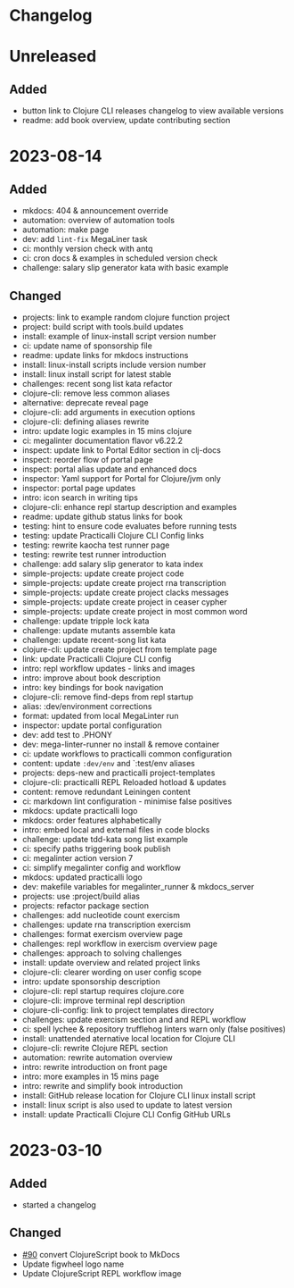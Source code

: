 # Changelog

# Unreleased

## Added
- button link to Clojure CLI releases changelog to view available versions
- readme: add book overview, update contributing section

# 2023-08-14

## Added

- mkdocs: 404 & announcement override
- automation: overview of automation tools
- automation: make page
- dev: add `lint-fix` MegaLiner task
- ci: monthly version check with antq
- ci: cron docs & examples in scheduled version check
- challenge: salary slip generator kata with basic example

## Changed

- projects: link to example random clojure function project
- project: build script with tools.build updates
- install: example of linux-install script version number
- ci: update name of sponsorship file
- readme: update links for mkdocs instructions
- install: linux-install scripts include version number
- install: linux install script for latest stable
- challenges: recent song list kata refactor
- clojure-cli: remove less common aliases
- alternative: deprecate reveal page
- clojure-cli: add arguments in execution options
- clojure-cli: defining aliases rewrite
- intro: update logic examples in 15 mins clojure
- ci: megalinter documentation flavor v6.22.2
- inspect: update link to Portal Editor section in clj-docs
- inspect: reorder flow of portal page
- inspect: portal alias update and enhanced docs
- inspector: Yaml support for Portal for Clojure/jvm only
- inspector: portal page updates
- intro: icon search in writing tips
- clojure-cli: enhance repl startup description and examples
- readme: update github status links for book
- testing: hint to ensure code evaluates before running tests
- testing: update Practicalli Clojure CLI Config links
- testing: rewrite kaocha test runner page
- testing: rewrite test runner introduction
- challenge: add salary slip generator to kata index
- simple-projects: update create project code
- simple-projects: update create project rna transcription
- simple-projects: update create project clacks messages
- simple-projects: update create project in ceaser cypher
- simple-projects: update create project in most common word
- challenge: update tripple lock kata
- challenge: update mutants assemble kata
- challenge: update recent-song list kata
- clojure-cli: update create project from template page
- link: update Practicalli Clojure CLI config
- intro: repl workflow updates - links and images
- intro: improve about book description
- intro: key bindings for book navigation
- clojure-cli: remove find-deps from repl startup
- alias: :dev/environment corrections
- format: updated from local MegaLinter run
- inspector: update portal configuration 
- dev: add test to .PHONY
- dev: mega-linter-runner no install & remove container
- ci: update workflows to practicalli common configuration
- content: update `:dev/env` and `:test/env aliases
- projects: deps-new and practicalli project-templates
- clojure-cli: practicalli REPL Reloaded hotload & updates
- content: remove redundant Leiningen content
- ci: markdown lint configuration - minimise false positives
- mkdocs: update practicalli logo
- mkdocs: order features alphabetically
- intro: embed local and external files in code blocks
- challenge: update tdd-kata song list example
- ci: specify paths triggering book publish
- ci: megalinter action version 7
- ci: simplify megalinter config and workflow
- mkdocs: updated practicalli logo
- dev: makefile variables for megalinter_runner & mkdocs_server
- projects: use :project/build alias
- projects: refactor package section
- challenges: add nucleotide count exercism
- challenges: update rna transcription exercism
- challenges: format exercism overview page
- challenges: repl workflow in exercism overview page
- challenges: approach to solving challenges
- install: update overview and related project links
- clojure-cli: clearer wording on user config scope
- intro: update sponsorship description
- clojure-cli: repl startup requires clojure.core
- clojure-cli: improve terminal repl description
- clojure-cli-config: link to project templates directory
- challenges: update exercism section and and REPL workflow
- ci: spell lychee & repository trufflehog linters warn only (false positives)
- install: unattended aternative local location for Clojure CLI
- clojure-cli: rewrite Clojure REPL section 
- automation: rewrite automation overview
- intro: rewrite introduction on front page
- intro: more examples in 15 mins page
- intro: rewrite and simplify book introduction
- install: GitHub release location for Clojure CLI linux install script
- install: linux script is also used to update to latest version
- install: update Practicalli Clojure CLI Config GitHub URLs


# 2023-03-10

## Added
- started a changelog
## Changed
- [#90](https://github.com/practicalli/clojurescript/issues/90) convert ClojureScript book to MkDocs
- Update figwheel logo name
- Update ClojureScript REPL workflow image
